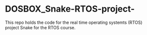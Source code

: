 # DOSBOX_Snake-RTOS-project-
This repo holds the code for the real time operating systemts (RTOS) project Snake for the RTOS course. 
